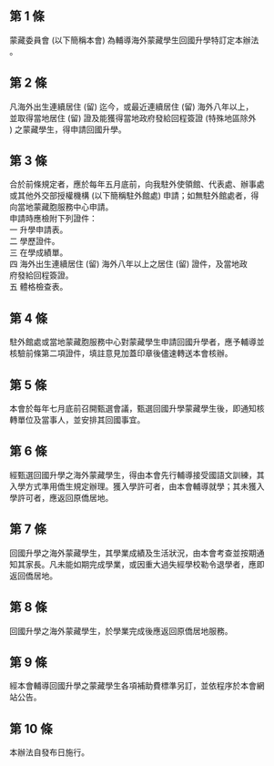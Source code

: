 第 1 條
-------
蒙藏委員會 (以下簡稱本會) 為輔導海外蒙藏學生回國升學特訂定本辦法  
。

第 2 條
-------
凡海外出生連續居住 (留) 迄今，或最近連續居住 (留) 海外八年以上，  
並取得當地居住 (留) 證及能獲得當地政府發給回程簽證 (特殊地區除外  
) 之蒙藏學生，得申請回國升學。

第 3 條
-------
合於前條規定者，應於每年五月底前，向我駐外使領館、代表處、辦事處  
或其他外交部授權機構 (以下簡稱駐外館處) 申請；如無駐外館處者，得  
向當地蒙藏胞服務中心申請。  
申請時應檢附下列證件：  
一  升學申請表。  
二  學歷證件。  
三  在學成績單。  
四  海外出生連續居住 (留) 海外八年以上之居住 (留) 證件，及當地政  
    府發給回程簽證。  
五  體格檢查表。

第 4 條
-------
駐外館處或當地蒙藏胞服務中心對蒙藏學生申請回國升學者，應予輔導並  
核驗前條第二項證件，填註意見加蓋印章後儘速轉送本會核辦。

第 5 條
-------
本會於每年七月底前召開甄選會議，甄選回國升學蒙藏學生後，即通知核  
轉單位及當事人，並安排其回國事宜。

第 6 條
-------
經甄選回國升學之海外蒙藏學生，得由本會先行輔導接受國語文訓練，其  
入學方式準用僑生規定辦理。獲入學許可者，由本會輔導就學；其未獲入  
學許可者，應返回原僑居地。

第 7 條
-------
回國升學之海外蒙藏學生，其學業成績及生活狀況，由本會考查並按期通  
知其家長。凡未能如期完成學業，或因重大過失經學校勒令退學者，應即  
返回僑居地。

第 8 條
-------
回國升學之海外蒙藏學生，於學業完成後應返回原僑居地服務。

第 9 條
-------
經本會輔導回國升學之蒙藏學生各項補助費標準另訂，並依程序於本會網  
站公告。

第 10 條
--------
本辦法自發布日施行。


